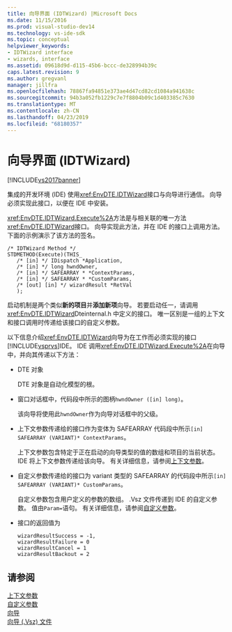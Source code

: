 ```yaml
---
title: 向导界面 (IDTWizard) |Microsoft Docs
ms.date: 11/15/2016
ms.prod: visual-studio-dev14
ms.technology: vs-ide-sdk
ms.topic: conceptual
helpviewer_keywords:
- IDTWizard interface
- wizards, interface
ms.assetid: 09618d9d-d115-45b6-bccc-de328994b39c
caps.latest.revision: 9
ms.author: gregvanl
manager: jillfra
ms.openlocfilehash: 78867fa94851e373ae4d47cd82cd1084a941638c
ms.sourcegitcommit: 94b3a052fb1229c7e7f8804b09c1d403385c7630
ms.translationtype: MT
ms.contentlocale: zh-CN
ms.lasthandoff: 04/23/2019
ms.locfileid: "68180357"
---
```

# <a name="wizard-interface-idtwizard"></a>向导界面 (IDTWizard)
[!INCLUDE[vs2017banner](../../includes/vs2017banner.md)]

集成的开发环境 (IDE) 使用<xref:EnvDTE.IDTWizard>接口与向导进行通信。 向导必须实现此接口，以便在 IDE 中安装。  
  
 <xref:EnvDTE.IDTWizard.Execute%2A>方法是与相关联的唯一方法<xref:EnvDTE.IDTWizard>接口。 向导实现此方法，并在 IDE 的接口上调用方法。 下面的示例演示了该方法的签名。  
  
```  
/* IDTWizard Method */  
STDMETHOD(Execute)(THIS_  
   /* [in] */ IDispatch *Application,  
   /* [in] */ long hwndOwner,  
   /* [in] */ SAFEARRAY * *ContextParams,  
   /* [in] */ SAFEARRAY * *CustomParams,  
   /* [out] [in] */ wizardResult *RetVal  
   );  
```  
  
 启动机制是两个类似**新的项目**并**添加新项**向导。 若要启动任一，请调用<xref:EnvDTE.IDTWizard>Dteinternal.h 中定义的接口。 唯一区别是一组的上下文和接口调用时传递给该接口的自定义参数。  
  
 以下信息介绍<xref:EnvDTE.IDTWizard>向导为在工作而必须实现的接口[!INCLUDE[vsprvs](../../includes/vsprvs-md.md)]IDE。 IDE 调用<xref:EnvDTE.IDTWizard.Execute%2A>在向导中，并向其传递以下方法：  
  
- DTE 对象  
  
     DTE 对象是自动化模型的根。  
  
- 窗口对话框中，代码段中所示的图柄`hwndOwner ([in] long)`。  
  
     该向导将使用此`hwndOwner`作为向导对话框中的父级。  
  
- 上下文参数传递给的接口作为变体为 SAFEARRAY 代码段中所示`[in] SAFEARRAY (VARIANT)* ContextParams`。  
  
     上下文参数包含特定于正在启动的向导类型的值的数组和项目的当前状态。 IDE 将上下文参数传递给该向导。 有关详细信息，请参阅[上下文参数](../../extensibility/internals/context-parameters.md)。  
  
- 自定义参数传递给的接口为 variant 类型的 SAFEARRAY 的代码段中所示`[in] SAFEARRAY (VARIANT)* CustomParams`。  
  
     自定义参数包含用户定义的参数的数组。 .Vsz 文件传递到 IDE 的自定义参数。 值由`Param=`语句。 有关详细信息，请参阅[自定义参数](../../extensibility/internals/custom-parameters.md)。  
  
- 接口的返回值为  
  
    ```  
    wizardResultSuccess = -1,  
    wizardResultFailure = 0  
    wizardResultCancel = 1  
    wizardResultBackout = 2  
    ```  
  
## <a name="see-also"></a>请参阅  
 [上下文参数](../../extensibility/internals/context-parameters.md)   
 [自定义参数](../../extensibility/internals/custom-parameters.md)   
 [向导](../../extensibility/internals/wizards.md)   
 [向导 (.Vsz) 文件](../../extensibility/internals/wizard-dot-vsz-file.md)
